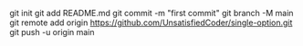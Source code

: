 git init
git add README.md
git commit -m "first commit"
git branch -M main
git remote add origin https://github.com/UnsatisfiedCoder/single-option.git
git push -u origin main